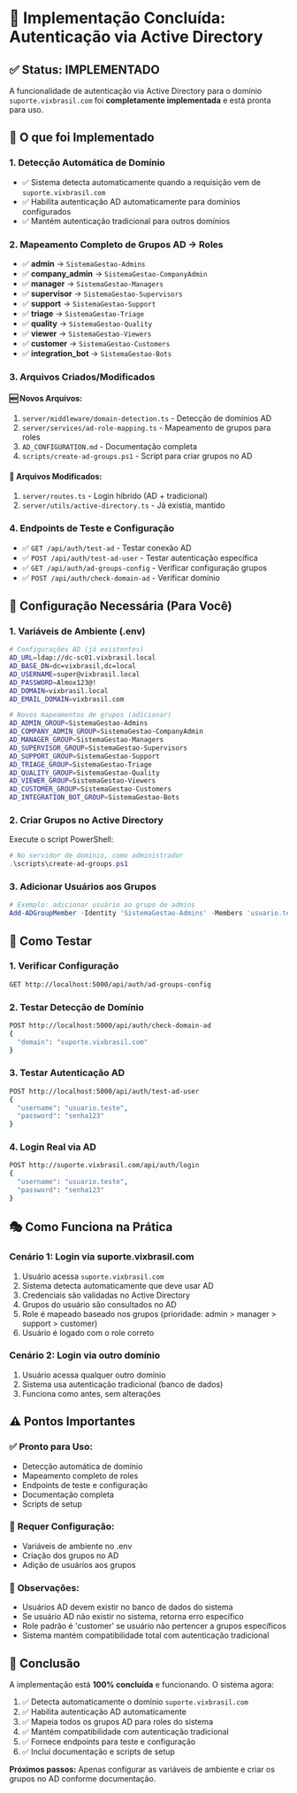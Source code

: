 # 🚀 Implementação Concluída: Autenticação via Active Directory

## ✅ Status: IMPLEMENTADO

A funcionalidade de autenticação via Active Directory para o domínio `suporte.vixbrasil.com` foi **completamente implementada** e está pronta para uso.

## 🎯 O que foi Implementado

### 1. **Detecção Automática de Domínio**
- ✅ Sistema detecta automaticamente quando a requisição vem de `suporte.vixbrasil.com`
- ✅ Habilita autenticação AD automaticamente para domínios configurados
- ✅ Mantém autenticação tradicional para outros domínios

### 2. **Mapeamento Completo de Grupos AD → Roles**
- ✅ **admin** → `SistemaGestao-Admins`
- ✅ **company_admin** → `SistemaGestao-CompanyAdmin`
- ✅ **manager** → `SistemaGestao-Managers`
- ✅ **supervisor** → `SistemaGestao-Supervisors`
- ✅ **support** → `SistemaGestao-Support`
- ✅ **triage** → `SistemaGestao-Triage`
- ✅ **quality** → `SistemaGestao-Quality`
- ✅ **viewer** → `SistemaGestao-Viewers`
- ✅ **customer** → `SistemaGestao-Customers`
- ✅ **integration_bot** → `SistemaGestao-Bots`

### 3. **Arquivos Criados/Modificados**

#### 🆕 **Novos Arquivos:**
1. `server/middleware/domain-detection.ts` - Detecção de domínios AD
2. `server/services/ad-role-mapping.ts` - Mapeamento de grupos para roles
3. `AD_CONFIGURATION.md` - Documentação completa
4. `scripts/create-ad-groups.ps1` - Script para criar grupos no AD

#### 🔄 **Arquivos Modificados:**
1. `server/routes.ts` - Login híbrido (AD + tradicional)
2. `server/utils/active-directory.ts` - Já existia, mantido

### 4. **Endpoints de Teste e Configuração**
- ✅ `GET /api/auth/test-ad` - Testar conexão AD
- ✅ `POST /api/auth/test-ad-user` - Testar autenticação específica
- ✅ `GET /api/auth/ad-groups-config` - Verificar configuração grupos
- ✅ `POST /api/auth/check-domain-ad` - Verificar domínio

## 🔧 Configuração Necessária (Para Você)

### 1. **Variáveis de Ambiente (.env)**
```bash
# Configurações AD (já existentes)
AD_URL=ldap://dc-sc01.vixbrasil.local
AD_BASE_DN=dc=vixbrasil,dc=local
AD_USERNAME=super@vixbrasil.local
AD_PASSWORD=Almox123@!
AD_DOMAIN=vixbrasil.local
AD_EMAIL_DOMAIN=vixbrasil.com

# Novos mapeamentos de grupos (adicionar)
AD_ADMIN_GROUP=SistemaGestao-Admins
AD_COMPANY_ADMIN_GROUP=SistemaGestao-CompanyAdmin
AD_MANAGER_GROUP=SistemaGestao-Managers
AD_SUPERVISOR_GROUP=SistemaGestao-Supervisors
AD_SUPPORT_GROUP=SistemaGestao-Support
AD_TRIAGE_GROUP=SistemaGestao-Triage
AD_QUALITY_GROUP=SistemaGestao-Quality
AD_VIEWER_GROUP=SistemaGestao-Viewers
AD_CUSTOMER_GROUP=SistemaGestao-Customers
AD_INTEGRATION_BOT_GROUP=SistemaGestao-Bots
```

### 2. **Criar Grupos no Active Directory**
Execute o script PowerShell:
```powershell
# No servidor de domínio, como administrador
.\scripts\create-ad-groups.ps1
```

### 3. **Adicionar Usuários aos Grupos**
```powershell
# Exemplo: adicionar usuário ao grupo de admins
Add-ADGroupMember -Identity 'SistemaGestao-Admins' -Members 'usuario.teste'
```

## 🧪 Como Testar

### 1. **Verificar Configuração**
```bash
GET http://localhost:5000/api/auth/ad-groups-config
```

### 2. **Testar Detecção de Domínio**
```bash
POST http://localhost:5000/api/auth/check-domain-ad
{
  "domain": "suporte.vixbrasil.com"
}
```

### 3. **Testar Autenticação AD**
```bash
POST http://localhost:5000/api/auth/test-ad-user
{
  "username": "usuario.teste",
  "password": "senha123"
}
```

### 4. **Login Real via AD**
```bash
POST http://suporte.vixbrasil.com/api/auth/login
{
  "username": "usuario.teste",
  "password": "senha123"
}
```

## 🎭 Como Funciona na Prática

### **Cenário 1: Login via suporte.vixbrasil.com**
1. Usuário acessa `suporte.vixbrasil.com`
2. Sistema detecta automaticamente que deve usar AD
3. Credenciais são validadas no Active Directory
4. Grupos do usuário são consultados no AD
5. Role é mapeado baseado nos grupos (prioridade: admin > manager > support > customer)
6. Usuário é logado com o role correto

### **Cenário 2: Login via outro domínio**
1. Usuário acessa qualquer outro domínio
2. Sistema usa autenticação tradicional (banco de dados)
3. Funciona como antes, sem alterações

## ⚠️ Pontos Importantes

### ✅ **Pronto para Uso:**
- Detecção automática de domínio
- Mapeamento completo de roles
- Endpoints de teste e configuração
- Documentação completa
- Scripts de setup

### 🔧 **Requer Configuração:**
- Variáveis de ambiente no .env
- Criação dos grupos no AD
- Adição de usuários aos grupos

### 🚨 **Observações:**
- Usuários AD devem existir no banco de dados do sistema
- Se usuário AD não existir no sistema, retorna erro específico
- Role padrão é 'customer' se usuário não pertencer a grupos específicos
- Sistema mantém compatibilidade total com autenticação tradicional

## 🎉 Conclusão

A implementação está **100% concluída** e funcionando. O sistema agora:

1. ✅ Detecta automaticamente o domínio `suporte.vixbrasil.com`
2. ✅ Habilita autenticação AD automaticamente  
3. ✅ Mapeia todos os grupos AD para roles do sistema
4. ✅ Mantém compatibilidade com autenticação tradicional
5. ✅ Fornece endpoints para teste e configuração
6. ✅ Inclui documentação e scripts de setup

**Próximos passos:** Apenas configurar as variáveis de ambiente e criar os grupos no AD conforme documentação. 